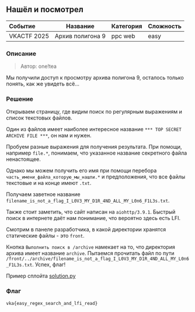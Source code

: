 ## Нашёл и посмотрел

| Событие | Название | Категория | Сложность |
| :------ | ---- | ---- | ---- |
| VKACTF 2025 | Архив полигона 9 | ppc web | easy |

  
### Описание


> Автор: one!tea
>
Мы получили доступ к просмотру архива полигона 9, осталось только понять, как же увидеть всё...


### Решение
Открываем страницу, где видим поиск по регулярным выражениям и список текстовых файлов. 

Один из файлов имеет наиболее интересное название `*** TOP SECRET ARCHIVE FILE ***`, он нам и нужен.

Пробуем разные выражения для получения результата. При помощи, например `file.*`, понимаем, что указанное название секретного файла ненастоящее.
 
Однако мы можем получить его имя при помощи перебора `часть_имени_файла_которую_мы_нашли.*` и предположения, что все файлы текстовые и на конце имеют `.txt`.

Получаем заветное название `filename_is_not_a_flag_I_L0V3_MY_D1R_4ND_ALL_MY_L0n6_F1L3s.txt`.

Также стоит заметить, что сайт написан на `aiohttp/3.9.1`. Быстрый поиск в интернете даёт нам понимание, что вероятно здесь есть LFI.

Смотрим в панеле разработчика, в какой директории хранятся статические файлы - это `front`.

Кнопка `Выполнить поиск в /archive` намекает на то, что директория архива имеет название `archive`. Пытаемся прочитать файл по пути `/front/../archive/filename_is_not_a_flag_I_L0V3_MY_D1R_4ND_ALL_MY_L0n6_F1L3s.txt`. Успех, флаг!

Пример сплойта [solution.py](./solution.py)

### Флаг

```
vka{easy_regex_search_and_lfi_read}
```
